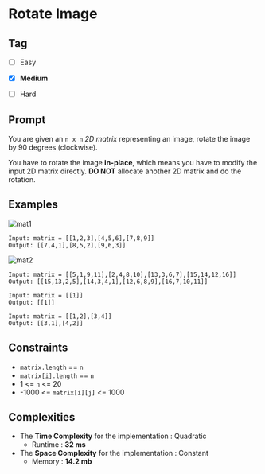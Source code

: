 # Rotate Image
## Tag
- [ ] Easy  
- [x] **Medium**  
- [ ] Hard  
  

## Prompt
You are given an `n x n` *2D matrix* representing an image, rotate the image by 90 degrees (clockwise).  

You have to rotate the image **in-place**, which means you have to modify the input 2D matrix directly. **DO NOT** allocate another 2D matrix and do the rotation.  
  
## Examples
![mat1](https://user-images.githubusercontent.com/74072261/116137490-3d420c80-a6f1-11eb-9737-cd40882bde6d.jpg)
```
Input: matrix = [[1,2,3],[4,5,6],[7,8,9]]
Output: [[7,4,1],[8,5,2],[9,6,3]]
```
  
![mat2](https://user-images.githubusercontent.com/74072261/116137530-4c28bf00-a6f1-11eb-85de-e5439c6eb6a7.jpg)
```
Input: matrix = [[5,1,9,11],[2,4,8,10],[13,3,6,7],[15,14,12,16]]
Output: [[15,13,2,5],[14,3,4,1],[12,6,8,9],[16,7,10,11]]
```
```
Input: matrix = [[1]]
Output: [[1]]
```
```
Input: matrix = [[1,2],[3,4]]
Output: [[3,1],[4,2]]
```
  
## Constraints
* `matrix.length` == `n`
* `matrix[i].length` == `n`
* 1 <= `n` <= 20
* -1000 <= `matrix[i][j]` <= 1000 
  
## Complexities
* The **Time Complexity** for the implementation : Quadratic
  * Runtime : **32 ms**  
* The **Space Complexity** for the implementation : Constant
  * Memory : **14.2 mb**
